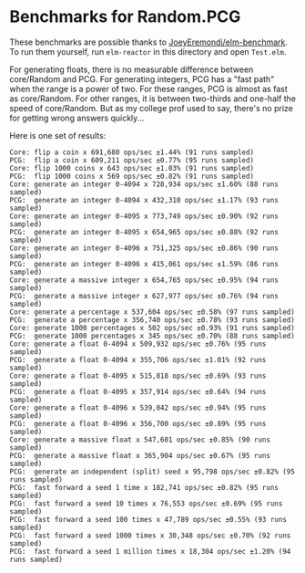 # Benchmarks for Random.PCG

These benchmarks are possible thanks to [JoeyEremondi/elm-benchmark](https://github.com/JoeyEremondi/elm-benchmark). To
run them yourself, run `elm-reactor` in this directory and open `Test.elm`.

For generating floats, there is no measurable difference between core/Random and PCG. For generating integers, PCG has a
"fast path" when the range is a power of two. For these ranges, PCG is almost as fast as core/Random. For other ranges,
it is between two-thirds and one-half the speed of core/Random. But as my college prof used to say, there's no prize for
getting wrong answers quickly...

Here is one set of results:
```
Core: flip a coin x 691,680 ops/sec ±1.44% (91 runs sampled)
PCG:  flip a coin x 609,211 ops/sec ±0.77% (95 runs sampled)
Core: flip 1000 coins x 643 ops/sec ±1.03% (91 runs sampled)
PCG:  flip 1000 coins x 569 ops/sec ±0.82% (91 runs sampled)
Core: generate an integer 0-4094 x 728,934 ops/sec ±1.60% (88 runs sampled)
PCG:  generate an integer 0-4094 x 432,310 ops/sec ±1.17% (93 runs sampled)
Core: generate an integer 0-4095 x 773,749 ops/sec ±0.90% (92 runs sampled)
PCG:  generate an integer 0-4095 x 654,965 ops/sec ±0.88% (92 runs sampled)
Core: generate an integer 0-4096 x 751,325 ops/sec ±0.86% (90 runs sampled)
PCG:  generate an integer 0-4096 x 415,061 ops/sec ±1.59% (86 runs sampled)
Core: generate a massive integer x 654,765 ops/sec ±0.95% (94 runs sampled)
PCG:  generate a massive integer x 627,977 ops/sec ±0.76% (94 runs sampled)
Core: generate a percentage x 537,604 ops/sec ±0.58% (97 runs sampled)
PCG:  generate a percentage x 356,740 ops/sec ±0.78% (93 runs sampled)
Core: generate 1000 percentages x 502 ops/sec ±0.93% (91 runs sampled)
PCG:  generate 1000 percentages x 345 ops/sec ±0.70% (88 runs sampled)
Core: generate a float 0-4094 x 509,932 ops/sec ±0.76% (95 runs sampled)
PCG:  generate a float 0-4094 x 355,706 ops/sec ±1.01% (92 runs sampled)
Core: generate a float 0-4095 x 515,818 ops/sec ±0.69% (93 runs sampled)
PCG:  generate a float 0-4095 x 357,914 ops/sec ±0.64% (94 runs sampled)
Core: generate a float 0-4096 x 539,042 ops/sec ±0.94% (95 runs sampled)
PCG:  generate a float 0-4096 x 356,700 ops/sec ±0.89% (95 runs sampled)
Core: generate a massive float x 547,601 ops/sec ±0.85% (90 runs sampled)
PCG:  generate a massive float x 365,904 ops/sec ±0.67% (95 runs sampled)
PCG:  generate an independent (split) seed x 95,798 ops/sec ±0.82% (95 runs sampled)
PCG:  fast forward a seed 1 time x 182,741 ops/sec ±0.82% (95 runs sampled)
PCG:  fast forward a seed 10 times x 76,553 ops/sec ±0.69% (95 runs sampled)
PCG:  fast forward a seed 100 times x 47,789 ops/sec ±0.55% (93 runs sampled)
PCG:  fast forward a seed 1000 times x 30,348 ops/sec ±0.70% (92 runs sampled)
PCG:  fast forward a seed 1 million times x 18,304 ops/sec ±1.20% (94 runs sampled)
```
